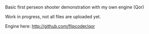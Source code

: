 Basic first perseon shooter demonstration with my own engine (Qor)

Work in progress, not all files are uploaded yet.

Engine here: http://github.com/flipcoder/qor
